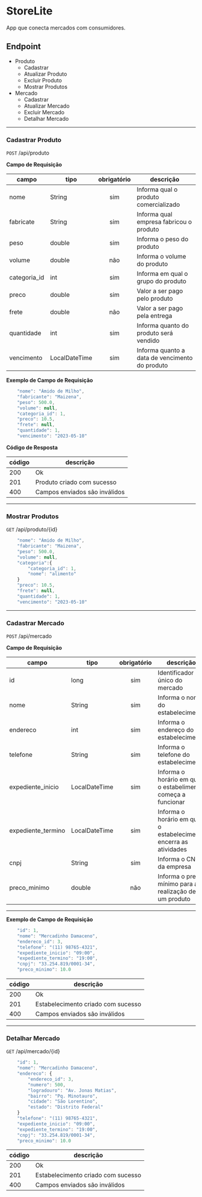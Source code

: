 # StoreLite
App que conecta mercados com consumidores.

## Endpoint

* Produto
    * Cadastrar
    * Atualizar Produto
    * Excluir Produto
    * Mostrar Produtos
* Mercado
    * Cadastrar
    * Atualizar Mercado
    * Excluir Mercado
    * Detalhar Mercado

---

### Cadastrar Produto

`POST` /api/produto

**Campo de Requisição**

campo | tipo | obrigatório | descrição
|---|---|:---:|---|
nome | String | sim | Informa qual o produto comercializado
fabricate | String | sim | Informa qual empresa fabricou o produto
peso | double | sim | Informa o peso do produto
volume | double | não | Informa o volume do produto
categoria_id | int | sim | Informa em qual o grupo do produto
preco | double | sim | Valor a ser pago pelo produto
frete| double | não | Valor a ser pago pela entrega
quantidade | int | sim | Informa quanto do produto será vendido
vencimento | LocalDateTime | sim | Informa quanto a data de vencimento do produto 

**Exemplo de Campo de Requisição**

```js
    "nome": "Ámido de Milho",
    "fabricante": "Maizena",
    "peso": 500.0,
    "volume": null,
    "categoria_id": 1,
    "preco": 10.5,
    "frete": null,
    "quantidade": 1,
    "vencimento": "2023-05-10"
```

**Código de Resposta**

código | descrição
|---|---
200 | Ok
201 | Produto criado com sucesso
400 | Campos enviados são inválidos

---

### Mostrar Produtos

`GET` /api/produto/{id}

```js
    "nome": "Ámido de Milho",
    "fabricante": "Maizena",
    "peso": 500.0,
    "volume": null,
    "categoria":{
        "categoria_id": 1,
        "nome": "alimento"
    }
    "preco": 10.5,
    "frete": null,
    "quantidade": 1,
    "vencimento": "2023-05-10"
```

---

### Cadastrar Mercado

`POST` /api/mercado

**Campo de Requisição**

campo | tipo | obrigatório | descrição
|---|---|:---:|---|
id | long | sim | Identificador único do mercado
nome| String | sim | Informa o nome do estabelecimento
endereco | int | sim | Informa o endereço do estabelecimento 
telefone | String | sim | Informa o telefone do estabelecimento
expediente_inicio | LocalDateTime | sim | Informa o horário em que o estabelimento começa a funcionar
expediente_termino | LocalDateTime | sim | Informa o horário em que o estabelecimento encerra as atividades
cnpj | String | sim | Informa o CNPJ da empresa
preco_minimo | double | não | Informa o preço mínimo para a realização de um produto

---

**Exemplo de Campo de Requisição**

```js
    "id": 1,
    "nome": "Mercadinho Damaceno",
    "endereco_id": 3,
    "telefone": "(11) 98765-4321",
    "expediente_inicio": "09:00",
    "expediente_termino": "19:00",
    "cnpj": "33.254.819/0001-34",
    "preco_minimo": 10.0
```

código | descrição
|---|---
200 | Ok
201 | Estabelecimento criado com sucesso
400 | Campos enviados são inválidos

---

### Detalhar Mercado

`GET` /api/mercado/{id}

```js
    "id": 1,
    "nome": "Mercadinho Damaceno",
    "endereco": {
        "endereco_id": 3,
        "numero": 500,
        "logradouro": "Av. Jonas Matias",
        "bairro": "Pq. Minotauro",
        "cidade": "São Lorentino",
        "estado": "Distrito Federal"
    }
    "telefone": "(11) 98765-4321",
    "expediente_inicio": "09:00",
    "expediente_termino": "19:00",
    "cnpj": "33.254.819/0001-34",
    "preco_minimo": 10.0
```

código | descrição
|---|---
200 | Ok
201 | Estabelecimento criado com sucesso
400 | Campos enviados são inválidos